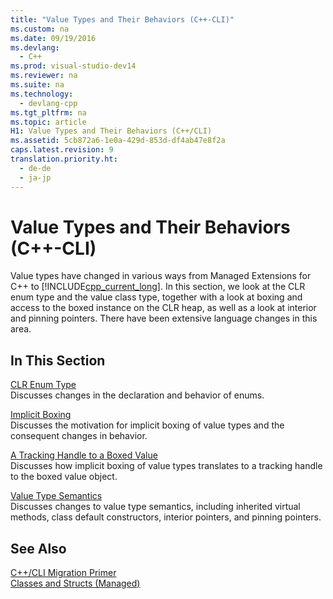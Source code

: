 ```yaml
---
title: "Value Types and Their Behaviors (C++-CLI)"
ms.custom: na
ms.date: 09/19/2016
ms.devlang: 
  - C++
ms.prod: visual-studio-dev14
ms.reviewer: na
ms.suite: na
ms.technology: 
  - devlang-cpp
ms.tgt_pltfrm: na
ms.topic: article
H1: Value Types and Their Behaviors (C++/CLI)
ms.assetid: 5cb872a6-1e0a-429d-853d-df4ab47e8f2a
caps.latest.revision: 9
translation.priority.ht: 
  - de-de
  - ja-jp
---
```

# Value Types and Their Behaviors (C++-CLI)
Value types have changed in various ways from Managed Extensions for C++ to [!INCLUDE[cpp_current_long](../vs140/includes/cpp_current_long_md.md)]. In this section, we look at the CLR enum type and the value class type, together with a look at boxing and access to the boxed instance on the CLR heap, as well as a look at interior and pinning pointers. There have been extensive language changes in this area.  
  
## In This Section  
 [CLR Enum Type](../vs140/Value-Types-and-Their-Behaviors--C---CLI-.md)  
 Discusses changes in the declaration and behavior of enums.  
  
 [Implicit Boxing](../vs140/Implicit-Boxing-of-Value-Types.md)  
 Discusses the motivation for implicit boxing of value types and the consequent changes in behavior.  
  
 [A Tracking Handle to a Boxed Value](../vs140/A-Tracking-Handle-to-a-Boxed-Value.md)  
 Discusses how implicit boxing of value types translates to a tracking handle to the boxed value object.  
  
 [Value Type Semantics](../vs140/Value-Type-Semantics.md)  
 Discusses changes to value type semantics, including inherited virtual methods, class default constructors, interior pointers, and pinning pointers.  
  
## See Also  
 [C++/CLI Migration Primer](../vs140/C---CLI-Migration-Primer.md)   
 [Classes and Structs (Managed)](../vs140/Classes-and-Structs---C---Component-Extensions-.md)